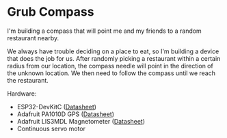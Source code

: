 # Grub Compass

I'm building a compass that will point me and my friends to a random restaurant nearby.

We always have trouble deciding on a place to eat, so I'm building a device that does the job for us. After randomly picking a restaurant within a certain radius from our location, the compass needle will point in the direction of the unknown location. We then need to follow the compass until we reach the restaurant.

Hardware:
-  ESP32-DevKitC ([Datasheet](https://mm.digikey.com/Volume0/opasdata/d220001/medias/docus/754/ESP32-DevKitC_GSG_Ver1.4_2017.pdf))
- Adafruit PA1010D GPS ([Datasheet](https://cdn-learn.adafruit.com/downloads/pdf/adafruit-mini-gps-pa1010d-module.pdf))
- Adafruit LIS3MDL Magnetometer ([Datasheet](https://mm.digikey.com/Volume0/opasdata/d220001/medias/docus/60/4479_Web.pdf))
- Continuous servo motor